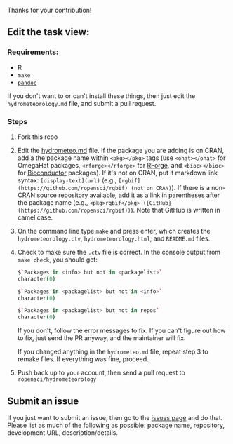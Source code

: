 Thanks for your contribution!

## Edit the task view:

### Requirements:

* R
* `make`
* [`pandoc`](http://johnmacfarlane.net/pandoc/installing.html)

If you don't want to or can't install these things, then just edit the `hydrometeorology.md` file, and submit a pull request.

### Steps

1. Fork this repo
2. Edit the [hydrometeo.md](https://github.com/ropensci/hydrometeorology/blob/master/hydrometeo.md) file. If the package you are adding is on CRAN, add a the package name within `<pkg></pkg>` tags (use `<ohat></ohat>` for OmegaHat packages, `<rforge></rforge>` for [RForge](https://r-forge.r-project.org/), and `<bioc></bioc>` for [Bioconductor](http://www.bioconductor.org/) packages). If it's not on CRAN, put it markdown link syntax: `[display-text](url)` (e.g., `[rgbif](https://github.com/ropensci/rgbif) (not on CRAN)`). If there is a non-CRAN source repository available, add it as a link in parentheses after the package name (e.g., `<pkg>rgbif</pkg> ([GitHub](https://github.com/ropensci/rgbif))`). Note that GitHub is written in camel case.
3. On the command line type `make` and press enter, which creates the `hydrometeorology.ctv`, `hydrometeorology.html`, and `README.md` files.
4. Check to make sure the `.ctv` file is correct. In the console output from `make check`, you should get:

    ```coffee
    $`Packages in <info> but not in <packagelist>`
    character(0)

    $`Packages in <packagelist> but not in <info>`
    character(0)

    $`Packages in <packagelist> but not in repos`
    character(0)
    ```

    If you don't, follow the error messages to fix. If you can't figure out how to fix, just send the PR anyway, and the maintainer will fix.

    If you changed anything in the `hydrometeo.md` file, repeat step 3 to remake files. If everything was fine, proceed.
5. Push back up to your account, then send a pull request to `ropensci/hydrometeorology`

## Submit an issue

If you just want to submit an issue, then go to the [issues page](https://github.com/ropensci/hydrometeorology/issues?state=open) and do that. Please list as much of the following as possible: package name, repository, development URL, description/details.
